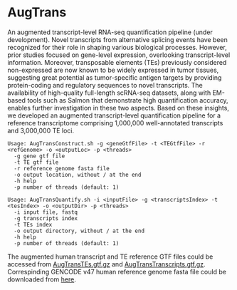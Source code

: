 # AugTrans
An augmented transcript-level RNA-seq quantification pipeline (under development).
Novel transcripts from alternative splicing events have been recognized for their role in shaping various biological processes. However, prior studies focused on gene-level expression, overlooking transcript-level information. Moreover, transposable elements (TEs) previously considered non-expressed are now known to be widely expressed in tumor tissues, suggesting great potential as tumor-specific antigen targets by providing protein-coding and regulatory sequences to novel transcripts. The availability of high-quality full-length scRNA-seq datasets, along with EM-based tools such as Salmon that demonstrate high quantification accuracy, enables further investigation in these two aspects. Based on these insights, we developed an augmented transcript-level quantification pipeline for a reference transcriptome comprising 1,000,000 well-annotated transcripts and 3,000,000 TE loci.
```
Usage: AugTransConstruct.sh -g <geneGtfFile> -t <TEGtfFile> -r <refGenome> -o <outputLoc> -p <threads>
  -g gene gtf file
  -t TE gtf file
  -r reference genome fasta file
  -o output location, without / at the end
  -h help
  -p number of threads (default: 1)
```
```
Usage: AugTransQuantify.sh -i <inputFile> -g <transcriptsIndex> -t <tesIndex> -o <outputDir> -p <threads>
  -i input file, fastq
  -g transcripts index
  -t TEs index
  -o output directory, without / at the end
  -h help
  -p number of threads (default: 1)
```
  The augmented human transcript and TE reference GTF files could be accessed from [AugTransTEs.gtf.gz](https://univtokyo-my.sharepoint.com/:u:/g/personal/7869888610_utac_u-tokyo_ac_jp/EXacdKNoTUlLpUEhmdClmgkBKBr7cG5n1VMU8CwhS_WL_w?e=IFPJJs) and [AugTransTranscripts.gtf.gz](https://univtokyo-my.sharepoint.com/:u:/g/personal/7869888610_utac_u-tokyo_ac_jp/EWLpvsXsi55FhDEbx7_74Q8B24StOIjgnFR7gZqQeppbAg?e=lj18Td). Correspinding GENCODE v47 human reference genome fasta file could be downloaded from [here](https://ftp.ebi.ac.uk/pub/databases/gencode/Gencode_human/release_47/GRCh38.primary_assembly.genome.fa.gz).
